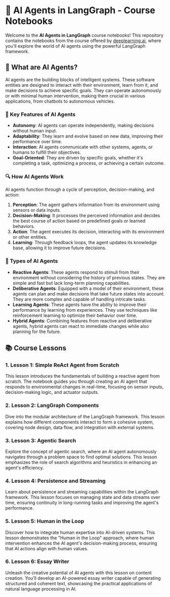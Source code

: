 # 🚀 AI Agents in LangGraph - Course Notebooks

Welcome to the **AI Agents in LangGraph** course notebooks! This repository contains the notebooks from the course offered by [deeplearning.ai](https://learn.deeplearning.ai/courses/ai-agents-in-langgraph), where you'll explore the world of AI agents using the powerful LangGraph framework.

## 🤖 What are AI Agents?

AI agents are the building blocks of intelligent systems. These software entities are designed to interact with their environment, learn from it, and make decisions to achieve specific goals. They can operate autonomously or with minimal human intervention, making them crucial in various applications, from chatbots to autonomous vehicles.

### 🌟 Key Features of AI Agents

- **Autonomy**: AI agents can operate independently, making decisions without human input.
- **Adaptability**: They learn and evolve based on new data, improving their performance over time.
- **Interaction**: AI agents communicate with other systems, agents, or humans to fulfill their objectives.
- **Goal-Oriented**: They are driven by specific goals, whether it's completing a task, optimizing a process, or achieving a certain outcome.

### 🔍 How AI Agents Work

AI agents function through a cycle of perception, decision-making, and action:

1. **Perception**: The agent gathers information from its environment using sensors or data inputs.
2. **Decision-Making**: It processes the perceived information and decides the best course of action based on predefined goals or learned behaviors.
3. **Action**: The agent executes its decision, interacting with its environment or other entities.
4. **Learning**: Through feedback loops, the agent updates its knowledge base, allowing it to improve future decisions.

### 🧠 Types of AI Agents

- **Reactive Agents**: These agents respond to stimuli from their environment without considering the history of previous states. They are simple and fast but lack long-term planning capabilities.
- **Deliberative Agents**: Equipped with a model of their environment, these agents can plan and make decisions that take future states into account. They are more complex and capable of handling intricate tasks.
- **Learning Agents**: These agents have the ability to improve their performance by learning from experiences. They use techniques like reinforcement learning to optimize their behavior over time.
- **Hybrid Agents**: Combining features from reactive and deliberative agents, hybrid agents can react to immediate changes while also planning for the future.

## 📚 Course Lessons

### 1. Lesson 1: Simple ReAct Agent from Scratch
This lesson introduces the fundamentals of building a reactive agent from scratch. The notebook guides you through creating an AI agent that responds to environmental changes in real-time, focusing on sensor inputs, decision-making logic, and actuator outputs.

### 2. Lesson 2: LangGraph Components
Dive into the modular architecture of the LangGraph framework. This lesson explains how different components interact to form a cohesive system, covering node design, data flow, and integration with external systems.

### 3. Lesson 3: Agentic Search
Explore the concept of agentic search, where an AI agent autonomously navigates through a problem space to find optimal solutions. This lesson emphasizes the role of search algorithms and heuristics in enhancing an agent's efficiency.

### 4. Lesson 4: Persistence and Streaming
Learn about persistence and streaming capabilities within the LangGraph framework. This lesson focuses on managing state and data streams over time, ensuring continuity in long-running tasks and improving the agent's performance.

### 5. Lesson 5: Human in the Loop
Discover how to integrate human expertise into AI-driven systems. This lesson demonstrates the "Human in the Loop" approach, where human intervention enhances the AI agent's decision-making process, ensuring that AI actions align with human values.

### 6. Lesson 6: Essay Writer
Unleash the creative potential of AI agents with this lesson on content creation. You'll develop an AI-powered essay writer capable of generating structured and coherent text, showcasing the practical applications of natural language processing in AI.





